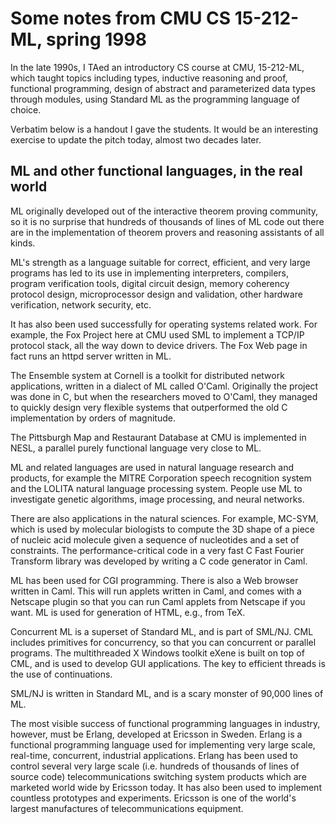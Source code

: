 # Some notes from CMU CS 15-212-ML, spring 1998

In the late 1990s, I TAed an introductory CS course at CMU, 15-212-ML, which taught topics including types, inductive reasoning and proof, functional programming, design of abstract and parameterized data types through modules, using Standard ML as the programming language of choice.

Verbatim below is a handout I gave the students. It would be an interesting exercise to update the pitch today, almost two decades later.

## ML and other functional languages, in the real world

ML originally developed out of the interactive theorem proving
community, so it is no surprise that hundreds of thousands of lines of
ML code out there are in the implementation of theorem provers and
reasoning assistants of all kinds.

ML's strength as a language suitable for correct, efficient, and very
large programs has led to its use in implementing interpreters,
compilers, program verification tools, digital circuit design, memory
coherency protocol design, microprocessor design and validation, other
hardware verification, network security, etc.

It has also been used successfully for operating systems related work.
For example, the Fox Project here at CMU used SML to implement a
TCP/IP protocol stack, all the way down to device drivers.  The Fox
Web page in fact runs an httpd server written in ML.

The Ensemble system at Cornell is a toolkit for distributed network
applications, written in a dialect of ML called O'Caml.  Originally
the project was done in C, but when the researchers moved to O'Caml,
they managed to quickly design very flexible systems that outperformed
the old C implementation by orders of magnitude.

The Pittsburgh Map and Restaurant Database at CMU is implemented in
NESL, a parallel purely functional language very close to ML.

ML and related languages are used in natural language research and
products, for example the MITRE Corporation speech recognition system
and the LOLITA natural language processing system.  People use ML to
investigate genetic algorithms, image processing, and neural networks.

There are also applications in the natural sciences.  For example,
MC-SYM, which is used by molecular biologists to compute the 3D shape
of a piece of nucleic acid molecule given a sequence of nucleotides
and a set of constraints.  The performance-critical code in a very
fast C Fast Fourier Transform library was developed by writing a C
code generator in Caml.

ML has been used for CGI programming.  There is also a Web browser
written in Caml.  This will run applets written in Caml, and comes
with a Netscape plugin so that you can run Caml applets from Netscape
if you want.  ML is used for generation of HTML, e.g., from TeX.

Concurrent ML is a superset of Standard ML, and is part of SML/NJ.
CML includes primitives for concurrency, so that you can concurrent or
parallel programs.  The multithreaded X Windows toolkit eXene is built
on top of CML, and is used to develop GUI applications.  The key to
efficient threads is the use of continuations.

SML/NJ is written in Standard ML, and is a scary monster of 90,000
lines of ML.

The most visible success of functional programming languages in
industry, however, must be Erlang, developed at Ericsson in Sweden.
Erlang is a functional programming language used for implementing very
large scale, real-time, concurrent, industrial applications. Erlang
has been used to control several very large scale (i.e. hundreds of
thousands of lines of source code) telecommunications switching system
products which are marketed world wide by Ericsson today. It has also
been used to implement countless prototypes and experiments. Ericsson
is one of the world's largest manufactures of telecommunications
equipment.
